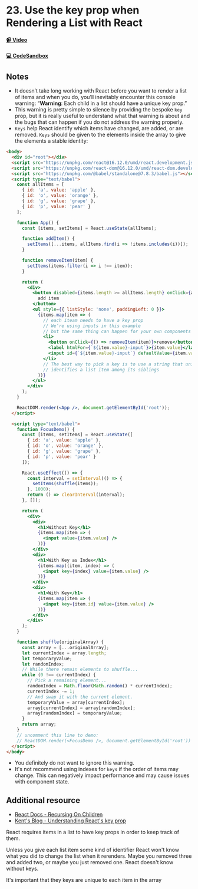 # 23. Use the key prop when Rendering a List with React

#### [📹 Video](https://egghead.io/lessons/react-v2-23-use-the-key-prop-when-rendering-a-list-with-react?pl=a-beginners-guide-to-react-v2-6c4d)

#### [💻 CodeSandbox](https://codesandbox.io/s/github/kentcdodds/beginners-guide-to-react/tree/codesandbox/23-rendering-lists?from-embed)

## Notes

- It doesn’t take long working with React before you want to render a list of items and when you do, you’ll inevitably encounter this console warning: “**Warning**: Each child in a list should have a unique key prop.”
- This warning is pretty simple to silence by providing the bespoke `key` prop, but it is really useful to understand what that warning is about and the bugs that can happen if you do not address the warning properly.
- `Keys` help React identify which items have changed, are added, or are removed. `Keys` should be given to the elements inside the array to give the elements a stable identity:

```html
<body>
  <div id="root"></div>
  <script src="https://unpkg.com/react@16.12.0/umd/react.development.js"></script>
  <script src="https://unpkg.com/react-dom@16.12.0/umd/react-dom.development.js"></script>
  <script src="https://unpkg.com/@babel/standalone@7.8.3/babel.js"></script>
  <script type="text/babel">
    const allItems = [
      { id: 'a', value: 'apple' },
      { id: 'o', value: 'orange' },
      { id: 'g', value: 'grape' },
      { id: 'p', value: 'pear' }
    ];

    function App() {
      const [items, setItems] = React.useState(allItems);

      function addItem() {
        setItems([...items, allItems.find(i => !items.includes(i))]);
      }

      function removeItem(item) {
        setItems(items.filter(i => i !== item));
      }

      return (
        <div>
          <button disabled={items.length >= allItems.length} onClick={addItem}>
            add item
          </button>
          <ul style={{ listStyle: 'none', paddingLeft: 0 }}>
            {items.map(item => (
              // each iteam needs to have a key prop
              // We’re using inputs in this example
              // but the same thing can happen for your own components that maintain state.
              <li>
                <button onClick={() => removeItem(item)}>remove</button>{' '}
                <label htmlFor={`${item.value}-input`}>{item.value}</label>{' '}
                <input id={`${item.value}-input`} defaultValue={item.value} />
              </li>
              // The best way to pick a key is to use a string that uniquely
              // identifies a list item among its siblings
            ))}
          </ul>
        </div>
      );
    }

    ReactDOM.render(<App />, document.getElementById('root'));
  </script>

  <script type="text/babel">
    function FocusDemo() {
      const [items, setItems] = React.useState([
        { id: 'a', value: 'apple' },
        { id: 'o', value: 'orange' },
        { id: 'g', value: 'grape' },
        { id: 'p', value: 'pear' }
      ]);

      React.useEffect(() => {
        const interval = setInterval(() => {
          setItems(shuffle(items));
        }, 1000);
        return () => clearInterval(interval);
      }, []);

      return (
        <div>
          <div>
            <h1>Without Key</h1>
            {items.map(item => (
              <input value={item.value} />
            ))}
          </div>
          <div>
            <h1>With Key as Index</h1>
            {items.map((item, index) => (
              <input key={index} value={item.value} />
            ))}
          </div>
          <div>
            <h1>With Key</h1>
            {items.map(item => (
              <input key={item.id} value={item.value} />
            ))}
          </div>
        </div>
      );
    }

    function shuffle(originalArray) {
      const array = [...originalArray];
      let currentIndex = array.length;
      let temporaryValue;
      let randomIndex;
      // While there remain elements to shuffle...
      while (0 !== currentIndex) {
        // Pick a remaining element...
        randomIndex = Math.floor(Math.random() * currentIndex);
        currentIndex -= 1;
        // And swap it with the current element.
        temporaryValue = array[currentIndex];
        array[currentIndex] = array[randomIndex];
        array[randomIndex] = temporaryValue;
      }
      return array;
    }
    // uncomment this line to demo:
    // ReactDOM.render(<FocusDemo />, document.getElementById('root'))
  </script>
</body>
```

- You definitely do not want to ignore this warning.
- It's not recommend using indexes for `keys` if the order of items may change. This can negatively impact performance and may cause issues with component state.

## Additional resource

- [React Docs - Recursing On Children](https://reactjs.org/docs/reconciliation.html#recursing-on-children)
- [Kent's Blog - Understanding React's key prop](https://kentcdodds.com/blog/understanding-reacts-key-prop)

<TimeStamp start="0:38" end="0:50">
  
  React requires items in a list to have key props in order to keep track of them.
  
</TimeStamp>

<TimeStamp start="3:25" end="4:02">
  
  Unless you give each list item some kind of identifier React won't know what you did to change the list when it rerenders. Maybe you removed three and added two, or maybe you just removed one. React doesn't know without keys.
  
</TimeStamp>

<TimeStamp start="5:30" end="5:35">
  
  It's important that they keys are unique to each item in the array
  
</TimeStamp>